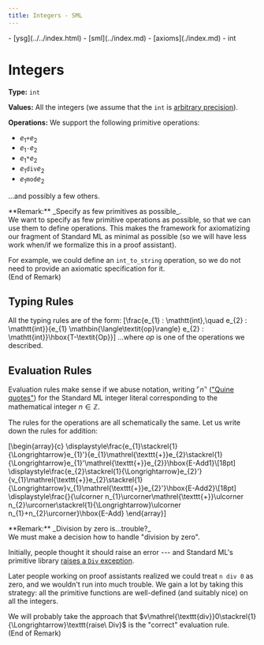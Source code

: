 ```yaml
---
title: Integers - SML
---
```

<nav class="crumbs">
- [ysg](../../index.html)
- [sml](../index.md)
- [axioms](./index.md)
- int
</nav>

# Integers

**Type:** `int`

**Values:** All the integers (we assume that the `int` is [arbitrary precision](https://en.wikipedia.org/wiki/Arbitrary-precision_arithmetic)).

**Operations:** We support the following primitive operations:

- $e_{1} \mathrel{\texttt{+}} e_{2}$
- $e_{1} \mathrel{\texttt{-}} e_{2}$
- $e_{1} \mathrel{\texttt{*}} e_{2}$
- $e_{1} \mathrel{\texttt{div}} e_{2}$
- $e_{1} \mathrel{\texttt{mod}} e_{2}$

...and possibly a few others.

<div class="proclaim remark">
**Remark:** _Specify as few primitives as possible_.<br>
We want to specify as few primitive operations as possible, so that we
can use them to define operations. This makes the framework for
axiomatizing our fragment of Standard ML as minimal as possible (so we
will have less work when/if we formalize this in a proof assistant).

For example, we could define an `int_to_string` operation, so we do
not need to provide an axiomatic specification for it.
<br>(End of Remark)
</div>

## Typing Rules

All the typing rules are of the form:
\[\frac{e_{1} : \mathtt{int},\quad e_{2} : \mathtt{int}}{e_{1} \mathbin{\langle\textit{op}\rangle} e_{2} : \mathtt{int}}\hbox{T-\textit{Op}}\]
...where _op_ is one of the operations we described.

## Evaluation Rules

Evaluation rules make sense if we abuse notation, writing $\ulcorner n\urcorner$
(["Quine quotes"](https://en.wikipedia.org/wiki/Quasi-quotation)) for the Standard ML integer literal corresponding to
the mathematical integer $n\in\mathbb{Z}$. 

The rules for the operations are all schematically the same. Let us
write down the rules for addition:

\[\begin{array}{c}
\displaystyle\frac{e_{1}\stackrel{1}{\Longrightarrow}e_{1}'}{e_{1}\mathrel{\texttt{+}}e_{2}\stackrel{1}{\Longrightarrow}e_{1}'\mathrel{\texttt{+}}e_{2}}\hbox{E-Add1}\\[18pt]
\displaystyle\frac{e_{2}\stackrel{1}{\Longrightarrow}e_{2}'}{v_{1}\mathrel{\texttt{+}}e_{2}\stackrel{1}{\Longrightarrow}v_{1}\mathrel{\texttt{+}}e_{2}'}\hbox{E-Add2}\\[18pt]
\displaystyle\frac{}{\ulcorner n_{1}\urcorner\mathrel{\texttt{+}}\ulcorner n_{2}\urcorner\stackrel{1}{\Longrightarrow}\ulcorner n_{1}+n_{2}\urcorner}\hbox{E-Add}
\end{array}\]

<div class="proclaim remark">
**Remark:** _Division by zero is...trouble?_<br>
We must make a decision how to handle "division by zero".

Initially, people thought it should raise an error --- and Standard
ML's primitive library [raises a `Div` exception](https://smlfamily.github.io/Basis/Basis/integer.html#SIG:INTEGER.div:VAL).

Later people working on proof assistants realized we could treat `n div 0` as zero, and we wouldn't run into much trouble.
We gain a lot by taking this strategy: all the primitive functions are
well-defined (and suitably nice) on all the integers.

We will probably take the approach that $v\mathrel{\texttt{div}}0\stackrel{1}{\Longrightarrow}\texttt{raise\ Div}$
is the "correct" evaluation rule.
<br>(End of Remark)
</div>
